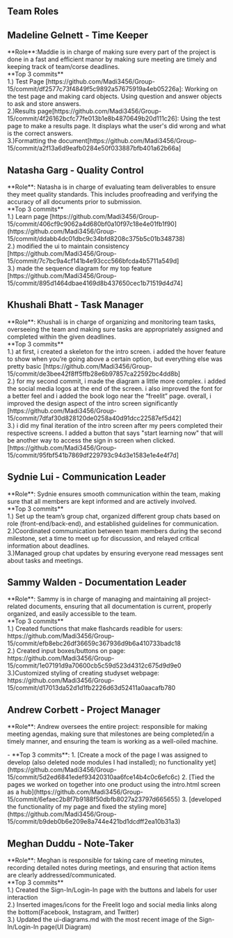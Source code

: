## Team Roles

## Madeline Gelnett - Time Keeper
<p>**Role**:Maddie is in charge of making sure every part of the project is done in a fast and efficient manor by making sure meeting are timely and keeping track of team/corse deadlines.<br>
**Top 3 commits**<br>
1.) Test Page [https://github.com/Madi3456/Group-15/commit/df2577c73f4849f5c9892a57675919a4eb05226a]: Working on the test page and making card objects. Using question and answer objects to ask and store answers.
<br>
2.)Results page[https://github.com/Madi3456/Group-15/commit/4f26162bcfc77fe013b1e8b4870649b20d111c26]: Using the test page to make a results page. It displays what the user's did wrong and what is the correct answers. 
<br>
3.)Formatting the document[https://github.com/Madi3456/Group-15/commit/a2f13a6d9eafb0284e50f033887bfb401a62b66a]
</p>

## Natasha Garg - Quality Control
<p>**Role**: Natasha is in charge of evaluating team deliverables to ensure they meet quality standards. This includes proofreading and verifying the accuracy of all documents prior to submission.

<br>
**Top 3 commits**
<br>
1.) Learn page [https://github.com/Madi3456/Group-15/commit/406cf9c9062a4d680bf0a10f97c18e4e01fb1f90](https://github.com/Madi3456/Group-15/commit/ddabb4dc01dbc9c34bfd8208c375b5c01b348738)
<br>
2.) modified the ui to maintain consistency [https://github.com/Madi3456/Group-15/commit/7c7bc9a4cf141b4e93ccc566bfcda4b5711a549d]
<br>
3.) made the sequence diagram for my top feature [https://github.com/Madi3456/Group-15/commit/895d1464dbae4169d8b437650cec1b71519d4d74]
</p>

## Khushali Bhatt - Task Manager
<p>**Role**: Khushali is in charge of organizing and monitoring team tasks, overseeing the team and making sure tasks are appropriately assigned and completed within the given deadlines.

<br>
**Top 3 commits**
<br>
1.) at first, i created a skeleton for the intro screen.  i added the hover feature to show when you’re going above a certain option, but everything else was pretty basic [https://github.com/Madi3456/Group-15/commit/de3bee42f8ff5ffb28e6b97857ca22592bc4dd8b]
<br>
2.) for my second commit, i made the diagram a little more complex. i added the social media logos at the end of the screen. i also improved the font for a better feel and i added the book logo near the “freelit” page. overall, i improved the design aspect of the intro screen significantly [https://github.com/Madi3456/Group-15/commit/7dfaf30d828120de0258a40d91dcc22587ef5d42]
<br>
3.) i did my final iteration of the intro screen after my peers completed their respective screens. I added a button that says "start learning now" that will be another way to access the sign in screen when clicked. [https://github.com/Madi3456/Group-15/commit/95fbf541b7869df229793c94d3e1583e1e4e4f7d]
</p>

## Sydnie Lui - Communication Leader
<p>**Role**: Sydnie ensures smooth communication within the team, making sure that all members are kept informed and are actively involved.

<br>
**Top 3 commits**
<br>
1.) Set up the team’s group chat, organized different group chats based on role (front-end/back-end), and established guidelines for communication.
<br>
2.)Coordinated communication between team members during the second milestone, set a time to meet up for discussion, and relayed critical information about deadlines.
<br>
3.)Managed group chat updates by ensuring everyone read messages sent about tasks and meetings.
</p>


## Sammy Walden - Documentation Leader
<p>**Role**: Sammy is in charge of managing and maintaining all project-related documents, ensuring that all documentation is current, properly organized, and easily accessible to the team.

<br>
**Top 3 commits**
<br>
1.) Created functions that make flashcards readible for users: https://github.com/Madi3456/Group-15/commit/efb8ebc26df36659c367936d9b6a410733badc18 
<br>
2.) Created input boxes/buttons on page: https://github.com/Madi3456/Group-15/commit/1e07191d9a70600cb5c59d523d4312c675d9d9e0
<br>
3.)Customized styling of creating studyset webpage: https://github.com/Madi3456/Group-15/commit/d17013da52d1d1fb2226d63d52411a0aacafb780


</p>

## Andrew Corbett - Project Manager
<p>**Role**: Andrew oversees the entire project: responsible for making meeting agendas, making sure that milestones are being completed/in a timely manner, and ensuring the team is working as a well-oiled machine.</p>
- **Top 3 commits**:
  1. [Create a mock of the page I was assigned to develop (also deleted node modules I had installed); no functionality yet](https://github.com/Madi3456/Group-15/commit/5d2ed6841edef93420310aa6fce14b4c0c6efc6c)
  2. [Tied the pages we worked on together into one product using the intro.html screen as a hub](https://github.com/Madi3456/Group-15/commit/6efaec2b8f7b9188f50dbfb8027a23797d665655)
  3. [developed the functionality of my page and fixed the styling more](https://github.com/Madi3456/Group-15/commit/b9deb0b6e209e8a744e421bd1dcdff2ea10b31a3)

## Meghan Duddu - Note-Taker
<p>**Role**: Meghan is responsible for taking care of meeting minutes, recording detailed notes during meetings, and ensuring that action items are clearly addressed/communicated.

<br>
**Top 3 commits**
<br>
1.) Created the Sign-In/Login-In page with the buttons and labels for user interaction
<br>
2.) Inserted images/icons for the Freelit logo and social media links along the bottom(Facebook, Instagram, and Twitter)
<br>
3.) Updated the ui-diagrams.md with the most recent image of the Sign-In/Login-In page(UI Diagram)
</p>

